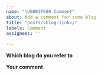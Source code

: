 ```yaml
---
name: "\U0001F680 Comment"
about: Add a comment for some blog
title: "posts/<blog-link>/"
labels: Comment
assignees: ''

---
```


**Which blog do you refer to**
<!--
A link or blog name is fine.
-->

**Your comment**
<!--
A clear and concise description of what you want to ask or comment any of your idea.
-->
